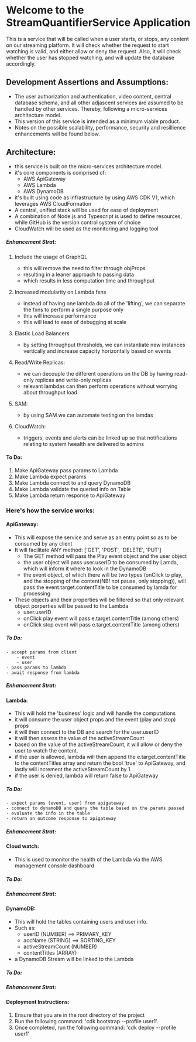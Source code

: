 # Welcome to the StreamQuantifierService Application
This is a service that will be called when a user starts, or stops, any content on our streaming platform. It will check whether the request to start watching is valid, and either allow or deny the request. Also, it will check whether the user has stopped watching, and will update the database accordingly. 

## Development Assertions and Assumptions:
- The user authorization and authentication, video content, central database schema, and all other adjascent services are assumed to be handled by other services. Thereby, following a micro-services architecture model.
- This version of this service is intended as a minimum viable product.
- Notes on the possible scalability, performance, security and resillience enhancements will be found below. 

## Architecture:
- this service is built on the micro-services architecture model.
- it's core components is comprised of:
    - AWS ApiGateway
    - AWS Lambda
    - AWS DynamoDB
- it's built using code as infrastructure by using AWS CDK V1, which leverages AWS CloudFormation
- A central, unified stack will be used for ease of deployment
- A combination of Node.js and Typescript is used to define resources, while GitHub is the version control system of choice
- CloudWatch will be used as the monitoring and logging tool

##### Enhancement Strat:

1. Include the usage of GraphQL
    - this will remove the need to filter through objProps
    - resulting in a leaner approach to passing data
    - which results in less computation time and throughput 

2. Increased modularity on Lambda fxns
    - instead of having one lambda do all of the 'lifting', we can separate the fxns to perform a single purpose only
    - this will increase performance 
    - this will lead to ease of debugging at scale

3. Elastic Load Balancers
    - by setting throughput thresholds, we can instantiate new instances vertically and increase capacity horizontally based on events

4. Read/Write Replicas:
    - we can decouple the different operations on the DB by having read-only replicas and write-only replicas 
    - relevant lambdas can then perform operations without worrying about throughput load 

5. SAM:
    - by using SAM we can automate testing on the lamdas

6. CloudWatch:
    - triggers, events and alerts can be linked up so that notifications relating to system heealth are delivered to admins

#### To Do:
1. Make ApiGateway pass params to Lambda
2. Make Lambda expect params
3. Make Lambda connect to and query DynamoDB
4. Make Lambda validate the queried info on Table
5. Make Lambda return response to ApiGateway

### Here's how the service works:

#### ApiGateway:
- This will expose the service and serve as an entry point so as to be consumed by any client
- It will facilitate ANY method: ['GET', 'POST', 'DELETE', 'PUT'] 
    - The GET method will pass the Play event object and the user object
    - the user object will pass user.userID to be consumed by Lamda, which will inform it where to look in the DynamoDB
    - the event object, of which there will be two types (onClick to play, and the stopping of the content(NB! not pause, only stopping)), will pass the event.target.contentTitle to be consumed by lamda for processing 
- These objects and their properties will be filtered so that only relevant object porperties will be passed to the Lambda 
    - user.userID
    - onClick play event will pass e.target.contentTitle (among others)
    - onClick stop event will pass e.target.contentTitle (among others)

##### To Do:
    - accept params from client
        - event
        - user
    - pass params to lambda 
    - await response from lambda

##### Enhancement Strat:

#### Lambda:
- This will hold the 'business' logic and will handle the computations
- it will consume the user object props and the event (play and stop) props
- it will then connect to the DB and search for the user.userID 
- it will then assess the value of the activeStreamCount 
- based on the value of the activeStreamCount, it will allow or deny the user to watch the content.
- if the user is allowed, lambda will then append the e.target.contentTitle to the contentTitles array and return the bool 'true' to ApiGateway, and lastly will increment the activeStreamCount by 1.
- if the user is denied, lambda will return false to ApiGateway

##### To Do:
    - expect params (event, user) from apigateway
    - connect to dynamoDB and query the table based on the params passed 
    - evaluate the info in the table 
    - return an outcome response to apigateway

##### Enhancement Strat:

#### Cloud watch:
- This is used to monitor the health of the Lambda via the AWS management console dashboard

##### To Do:

##### Enhancement Strat:

#### DynamoDB:
- This will hold the tables containing users and user info. 
- Such as:
    - userID (NUMBER) ==> PRIMARY_KEY
    - accName (STRING) ==> SORTING_KEY
    - activeStreamCount (NUMBER)
    - contentTitles (ARRAY)
- a DynamoDB Stream will be linked to the Lambda

##### To Do:

##### Enhancement Strat:

#### Deployment Instructions:
1. Ensure that you are in the root directory of the project
2. Run the following command: 'cdk bootstrap --profile user1'.
3. Once completed, run the following command: 'cdk deploy --profile user1'


